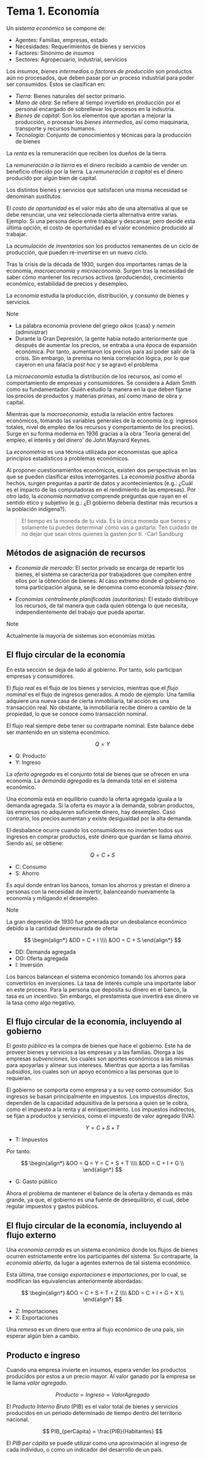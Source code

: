 # Tema 1. Economía

Un _sistema económico_ se compone de:
- Agentes: Familias, empresas, estado
- Necesidades: Requerimientos de bienes y servicios
- Factores: Sinónimo de _insumos_
- Sectores: Agropecuario, industrial, servicios

Los _insumos_,  _bienes intermedios_ o _factores de producción_ son productos aún no procesados, que deben pasar por un proceso industrial para poder ser consumidos.
Estos se clasifican en:
- _Tierra_: Bienes naturales del sector primario. 
- _Mano de obra_: Se refiere al tiempo invertido en producción por el personal encargado de sobrellevar los procesos en la indsutria.
- _Bienes de capital_: Son los elementos que aportan a mejorar la producción, o procesar los _bienes intermedios_, así como maquinaria, transporte y recursos humanos.
- _Tecnología_: Conjunto de conocimientos y técnicas para la producción de bienes

La _renta_ es la remuneración que reciben los dueños de la tierra.

La _remuneración a la tierra_ es el dinero recibido a cambio de vender un beneficio ofrecido por la tierra.
La _remuneración a capital_ es el dinero producido por algún bien de capital.

Los distintos bienes y servicios que satisfacen una misma necesidad se denominan _sustitutos_.

El _costo de oportunidad_ es el valor más alto de una alternativa al que se debe renunciar, una vez seleccionada cierta alternativa entre varias.
Ejemplo: Si una persona decie entre trabajar y descansar, pero decide esta última opción, el costo de oportunidad es el valor económico producido al trabajar.

La _acumulación de inventarios_ son los productos remanentes de un ciclo de producción, que pueden re-invertirse en un nuevo ciclo.


Tras la crisis de la década de 1930, surgen dos importantes ramas de la economía, _macroeconomía_ y _microeconomía_.
Surgen tras la necesidad de saber cómo mantener los recursos activos (produciendo), crecimiento económico, estabilidad de precios y desempleo.

La _economía_ estudia la producción, distribución, y consumo de bienes y servicios.

>[!Note]
>- La palabra economía proviene del griego _oikos_ (casa) y _nemein_ (administrar)
>- Durante la Gran Depresión, la gente había notado anteriormente que después de aumentar los precios, se entraba a una época de expansión económica. Por tanto, aumentaron los precios para así poder salir de la crisis. Sin embargo, la premisa no tenía correlación lógica, por lo que cayeron en una falacia _post hoc_ y se agravó el problema

La _microeconomía_ estudia la distribución de los recursos, así como el comportamiento de empresas y consumidores. Se considera a Adam Smith como su fundamentador.
Quién estudio la manera en la que deben fijarse los precios de productos y materias primas, así como mano de obra y capital.

Mientras que la _macroeconomía_, estudia la relación entre factores económicos, tomando las variables generales de la economía (e.g: ingresos totales, nivel de empleo de los recursos y comportamiento de los precios). Surge en su forma moderna en 1936 gracias a la obra 'Teoría general del empleo, el interés y del dinero' de John Maynard Keynes.

La _econometría_ es una técnica utilizada por economistas que aplica principios estadísticos a problemas económicos.


Al proponer cuestionamientos económicos, existen dos perspectivas en las que se pueden clasificar estos interrogantes. 
La _economía positiva_ aborda hechos, surgen preguntas a partir de datos y acontecimientos (e.g.: ¿Cuál es el impacto de las computadoras en el rendimiento de las empresas).
Por otro lado, la _economía normativa_ comprende preguntas que rayan en el sentido ético y subjetivo (e.g.: ¿El gobierno debería destinar más recursos a la población indígena?).


> El tiempo es la moneda de tu vida. Es la única moneda que tienes y solamente tú puedes determinar cómo vas a gastarla. Ten cuidado de no dejar que sean otros quienes la gasten por tí.
 \-Carl Sandburg


## Métodos de asignación de recursos

- _Economía de mercado_: El sector privado se encarga de repartir los bienes, el sistema se caracteriza por trabajadores que compiten entre ellos por la obtención de bienes. Al caso extremo donde el gobierno no toma participación alguna, se le denomina como economía _laissez-faire_.

- _Economías centralmente planificadas (autoritarias)_: El estado distribuye los recursos, de tal manera que cada quien obtenga lo que necesita, independientemente del trabajo que pueda aportar.

>[!Note]
>Actualmente la mayoría de sistemas son economías mixtas


## El flujo circular de la economía

En esta sección se deja de lado al gobierno. Por tanto, solo participan empresas y consumidores.

El _flujo real_ es el flujo de los bienes y servicios, mientras que el _flujo nominal_ es el flujo de ingresos generados.
A modo de ejemplo: Una familia adquiere una nueva casa de cierta inmobiliaria, tal acción es una transacción real. No obstante, la inmobiliaria recibe dinero a cambio de la propiedad, lo que se conoce como transacción nominal.

El flujo real siempre debe tener su contraparte nominal. Este balance debe ser mantenido en un sistema económico.

$$
  Q = Y
$$

- Q: Producto
- Y: Ingreso

La _oferta agregada_ es el conjunto total de bienes que se ofrecen en una economía.
La _demanda agregada_ es la demanda total en el sistema económico.

Una economía está en equilibrio cuando la oferta agregada iguala a la demanda agregada. Si la oferta es mayor a la demanda, sobran productos, las empresas no adquieren suficiente dinero, hay desempleo. Caso contrario, los precios aumentan y existe desigualdad por la alta demanda.

El desbalance ocurre cuando los consumidores no invierten todos sus ingresos en comprar productos, este dinero que guardan se llama _ahorro_.
Siendo así, se obtiene:

$$
  Q = C + S
$$

- C: Consumo
- S: Ahorro

Es aquí donde entran los bancos, toman los ahorros y prestan el dinero a personas con la necesidad de invertir, balanceando nuevamente la economía y mitigando el desempleo. 

>[!Note]
>La gran depresión de 1930 fue generada por un desbalance económico debido a la cantidad desmesurada de oferta

$$
\begin{align*}
  &DD = C + I \\\\
  &OO = C + S
\end{align*}
$$

- DD: Demanda agregada
- OO: Oferta agregada
- I: Inversión

Los bancos balancean el sistema económico tomando los ahorros para convertirlos en inversiones. La tasa de interés cumple una importante labor en este proceso.
Para la persona que deposita su dinero en el banco, la tasa es un incentivo. Sin embargo, el prestamista que invertirá ese dinero ve la tasa como algo negativo.


## El flujo circular de la economía, incluyendo al gobierno

El _gasto público_ es la compra de bienes que hace el gobierno.
Este ha de proveer bienes y servicios a las empresas y a las familias.
Otorga a las empresas _subvenciones_, los cuales son aportes económicos a las mismas para apoyarlas y alinear sus intereses.
Mientras que aporta a las familias _subsidios_, los cuales son un apoyo económico a las personas que lo requieran.

El gobierno se comporta como empresa y a su vez como consumidor. Sus ingresos se basan principalmente en impuestos.
Los impuestos directos, dependen de la capacidad adquisitiva de la persona a quien se le cobra, como el impuesto a la renta y al enriquecimiento.
Los impuestos indirectos, se fijan a productos y servicios, como el impuesto de valor agregado (IVA).

$$
  Y = C + S + T
$$

- T: Impuestos

Por tanto:

$$
\begin{align*}
  &OO = Q = Y = C + S + T \\\\
  &DD = C + I + G \\
\end{align*}
$$

- G: Gasto público

Ahora el problema de mantener el balance de la oferta y demanda es más grande, ya que, el gobierno es una fuente de desequilibrio, el cual, debe regular impuestos y gastos públicos.


## El flujo circular de la economía, incluyendo al flujo externo

Una _economía cerrada_ es un sistema económico donde los flujos de bienes ocurren estrictamente entre los participantes del sistema.
Su contraparte, la _economía abierta_, da lugar a agentes externos de tal sistema económico.

Esta última, trae consigo _exportaciones_ e _importaciones_, por lo cual, se modifican las equivalencias anteriormente abordadas:

$$
\begin{align*}
  &OO = C + S + T + Z \\\\
  &DD = C + I + G + X \\
\end{align*}
$$

- Z: Importaciones
- X: Exportaciones

Una _remesa_ es un dinero que entra al flujo económico de una país, sin esperar algún bien a cambio.


## Producto e ingreso

Cuando una empresa invierte en insumos, espera vender los productos producidos por estos a un precio mayor. Al valor ganado por la empresa se le llama _valor agregado_.

$$
  Producto = Ingreso = ValorAgregado
$$

El _Producto Interno Bruto_ (PIB) es el valor total de bienes y servicios producidos en un periodo determinado de tiempo dentro del territorio nacional.

$$
  PIB_{perCápita} = \frac{PIB}{Habitantes}
$$

El _PIB per cápita_ se puede utilizar como una aproximación al ingreso de cada individuo, o como un indicador del desarrollo de un país.